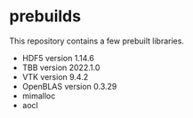 # prebuilds

This repository contains a few prebuilt libraries.

- HDF5 version 1.14.6
- TBB version 2022.1.0
- VTK version 9.4.2
- OpenBLAS version 0.3.29
- mimalloc
- aocl
